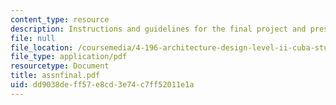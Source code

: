 ```yaml
---
content_type: resource
description: Instructions and guidelines for the final project and presentation.
file: null
file_location: /coursemedia/4-196-architecture-design-level-ii-cuba-studio-spring-2004/dd9038deff57e8cd3e74c7ff52011e1a_assnfinal.pdf
file_type: application/pdf
resourcetype: Document
title: assnfinal.pdf
uid: dd9038de-ff57-e8cd-3e74-c7ff52011e1a
---
```

